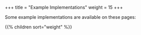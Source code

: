 +++
title = "Example Implementations"
weight = 15
+++

Some example implementations are available on these pages:

{{% children sort="weight" %}}